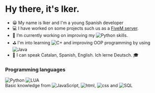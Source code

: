# Hy there, it's Iker.

- 😀 My name is Iker and I'm a young Spanish developer
- 💻 I have worked on some projects such us as a [FiveM server](https://fivem.net/).
- 🔭 I’m currently working on improving my ![Python](https://img.shields.io/badge/-Python-000?&logo=Python) skills.
- ⛳ I'm into learning ![C+](https://img.shields.io/badge/-C++-000?&logo=cplusplus) and improving OOP programming by using ![Java](https://img.shields.io/badge/-Java-000?&logo=java)
- 💬 I can speak Catalan, Spanish, English. Ich lerne Deutsch. 🎓
### Programming languages
![Python](https://img.shields.io/badge/-Python-000?&logo=Python)
![LUA](https://img.shields.io/badge/-Lua-000?&logo=LUA)
<br>
Basic knowledge from ![JavaScript](https://img.shields.io/badge/-JavaScript-000?&logo=JavaScript), ![html](https://img.shields.io/badge/-html-000?&logo=html5), ![css](https://img.shields.io/badge/-css-000?&logo=css3) and ![SQL](https://img.shields.io/badge/-SQL-000?&logo=MySQL)
